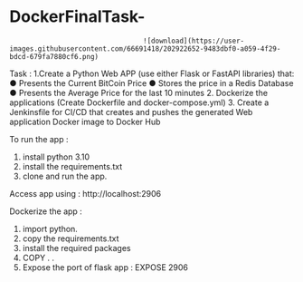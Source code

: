 # DockerFinalTask-

                                     ![download](https://user-images.githubusercontent.com/66691418/202922652-9483dbf0-a059-4f29-bdcd-679fa7880cf6.png)

Task : 
1.Create a Python Web APP (use either Flask or FastAPI libraries) that:
  ● Presents the Current BitCoin Price
  ● Stores the price in a Redis Database
  ● Presents the Average Price for the last 10 minutes
2. Dockerize the applications (Create Dockerfile and docker-compose.yml)
3. Create a Jenkinsfile for CI/CD that creates and pushes the generated Web application
Docker image to Docker Hub

To run the app :  
1. install python 3.10
2. install the requirements.txt
3. clone and run the app.

Access app using : http://localhost:2906


Dockerize the app : 
1. import python.
2. copy the requirements.txt 
3. install the required packages
4. COPY . . 
5. Expose the port of flask app : EXPOSE 2906 
